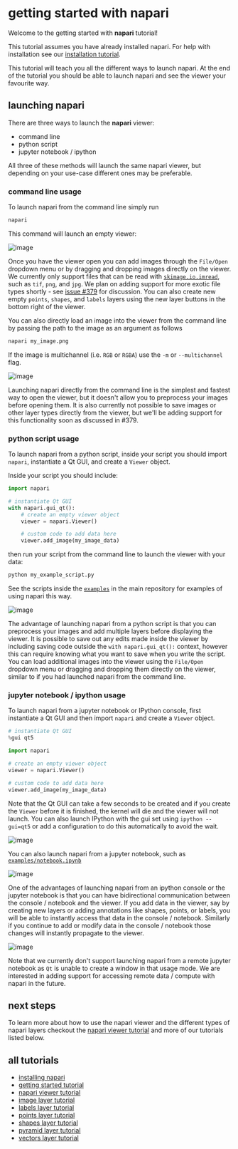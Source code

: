 # getting started with napari

Welcome to the getting started with **napari** tutorial!

This tutorial assumes you have already installed napari. For help with installation see our [installation tutorial](installation.md).

This tutorial will teach you all the different ways to launch napari. At the end of the tutorial you should be able to launch napari and see the viewer your favourite way.


## launching napari

There are three ways to launch the **napari** viewer:
- command line
- python script
- jupyter notebook / ipython


All three of these methods will launch the same napari viewer, but depending on your use-case different ones may be preferable.

### command line usage

To launch napari from the command line simply run
```sh
napari
```

This command will launch an empty viewer:

![image](../resources/launch_cli_empty.gif)

Once you have the viewer open you can add images through the `File/Open` dropdown menu or by dragging and dropping images directly on the viewer. We currently only support files that can be read with [`skimage.io.imread`](https://scikit-image.org/docs/dev/api/skimage.io.html#skimage.io.imread), such as `tif`, `png`, and `jpg`. We plan on adding support for more exotic file types shortly - see [issue #379](https://github.com/napari/napari/issues/379) for discussion. You can also create new empty `points`, `shapes`, and `labels` layers using the new layer buttons in the bottom right of the viewer.

You can also directly load an image into the viewer from the command line by passing the path to the image as an argument as follows
```sh
napari my_image.png
```
If the image is multichannel (i.e. `RGB` or `RGBA`) use the `-m` or `--multichannel` flag.

![image](../resources/launch_cli_image.gif)

Launching napari directly from the command line is the simplest and fastest way to open the viewer, but it doesn't allow you to preprocess your images before opening them. It is also currently not possible to save images or other layer types directly from the viewer, but we'll be adding support for this functionality soon as discussed in #379.

### python script usage

To launch napari from a python script, inside your script you should import `napari`, instantiate a Qt GUI, and create a `Viewer` object.

Inside your script you should include:

```python
import napari

# instantiate Qt GUI
with napari.gui_qt():
    # create an empty viewer object
    viewer = napari.Viewer()

    # custom code to add data here
    viewer.add_image(my_image_data)
```

then run your script from the command line to launch the viewer with your data:
```sh
python my_example_script.py
```

See the scripts inside the [`examples`](https://github.com/napari/napari/tree/master/examples) in the main repository for examples of using napari this way.

![image](../resources/launch_script.gif)

The advantage of launching napari from a python script is that you can preprocess your images and add multiple layers before displaying the viewer. It is possible to save out any edits made inside the viewer by including saving code outside the `with napari.gui_qt():` context, however this can require knowing what you want to save when you write the script. You can load additional images into the viewer using the `File/Open` dropdown menu or dragging and dropping them directly on the viewer, similar to if you had launched napari from the command line.

### jupyter notebook / ipython usage

To launch napari from a jupyter notebook or IPython console, first instantiate a Qt GUI and then import `napari` and create a `Viewer` object.

```python
# instantiate Qt GUI
%gui qt5

import napari

# create an empty viewer object
viewer = napari.Viewer()

# custom code to add data here
viewer.add_image(my_image_data)
```
Note that the Qt GUI can take a few seconds to be created and if you create the `Viewer` before it is finished, the kernel will die and the viewer will not launch. You can also launch IPython with the gui set using `ipython --gui=qt5` or add a configuration to do this automatically to avoid the wait.

![image](../resources/launch_ipython.gif)

You can also launch napari from a jupyter notebook, such as [`examples/notebook.ipynb`](https://github.com/napari/napari/tree/master/examples/notebook.ipynb)

![image](../resources/launch_jupyter.gif)

One of the advantages of launching napari from an ipython console or the jupyter notebook is that you can have bidirectional communication between the console / notebook and the viewer. If you add data in the viewer, say by creating new layers or adding annotations like shapes, points, or labels, you will be able to instantly access that data in the console / notebook. Similarly if you continue to add or modify data in the console / notebook those changes will instantly propagate to the viewer.

![image](../resources/bidirectional_communication.gif)

Note that we currently don't support launching napari from a remote jupyter notebook as `Qt` is unable to create a window in that usage mode. We are interested in adding support for accessing remote data / compute with napari in the future.

## next steps

To learn more about how to use the napari viewer and the different types of napari layers checkout the [napari viewer tutorial](viewer.md) and more of our tutorials listed below.

## all tutorials

- [installing napari](installation.md)
- [getting started tutorial](getting_started.md)
- [napari viewer tutorial](viewer.md)
- [image layer tutorial](image.md)
- [labels layer tutorial](labels.md)
- [points layer tutorial](points.md)
- [shapes layer tutorial](shapes.md)
- [pyramid layer tutorial](pyramid.md)
- [vectors layer tutorial](vectors.md)
